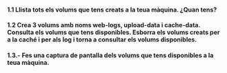#### 1.1 Llista tots els volums que tens creats a la teua màquina. ¿Quan tens? 

#### 1.2 Crea 3 volums amb noms web-logs, upload-data i cache-data. Consulta els volums que tens disponibles. Esborra els volums creats per a la caché i per als log i torna a consultar els volums disponibles. 

#### 1.3.- Fes una captura de pantalla dels volums que tens disponibles a la teua màquina.